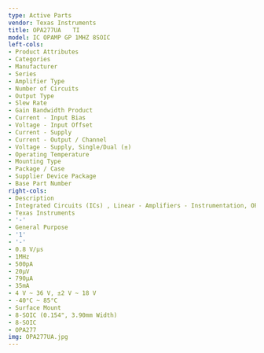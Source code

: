 ```yaml
---
type: Active Parts
vendor: Texas Instruments
title: OPA277UA　　TI
model: IC OPAMP GP 1MHZ 8SOIC
left-cols:
- Product Attributes
- Categories
- Manufacturer
- Series
- Amplifier Type
- Number of Circuits
- Output Type
- Slew Rate
- Gain Bandwidth Product
- Current - Input Bias
- Voltage - Input Offset
- Current - Supply
- Current - Output / Channel
- Voltage - Supply, Single/Dual (±)
- Operating Temperature
- Mounting Type
- Package / Case
- Supplier Device Package
- Base Part Number
right-cols:
- Description
- Integrated Circuits (ICs) , Linear - Amplifiers - Instrumentation, OP Amps, Buffer Amps
- Texas Instruments
- '-'
- General Purpose
- '1'
- '-'
- 0.8 V/µs
- 1MHz
- 500pA
- 20µV
- 790µA
- 35mA
- 4 V ~ 36 V, ±2 V ~ 18 V
- -40°C ~ 85°C
- Surface Mount
- 8-SOIC (0.154", 3.90mm Width)
- 8-SOIC
- OPA277
img: OPA277UA.jpg
---
```

